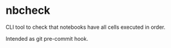 # nbcheck

CLI tool to check that notebooks have all cells executed in order.

Intended as git pre-commit hook.
